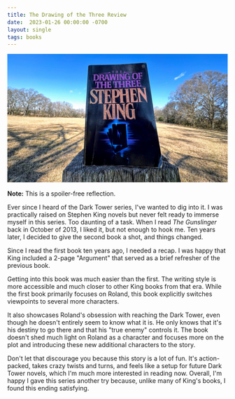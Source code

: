```yaml
---
title: The Drawing of the Three Review
date:  2023-01-26 00:00:00 -0700
layout: single
tags: books
---
```


![The Drawing of the Three Book Cover](/images/drawing-three.jpg)

**Note:** This is a spoiler-free reflection.

Ever since I heard of the Dark Tower series, I've wanted to dig into it. I was practically raised on Stephen King novels but never felt ready to immerse myself in this series. Too daunting of a task. When I read *The Gunslinger* back in October of 2013, I liked it, but not enough to hook me. Ten years later, I decided to give the second book a shot, and things changed.

<!--more-->

Since I read the first book ten years ago, I needed a recap. I was happy that King included a 2-page "Argument" that served as a brief refresher of the previous book.

Getting into this book was much easier than the first. The writing style is more accessible and much closer to other King books from that era. While the first book primarily focuses on Roland, this book explicitly switches viewpoints to several more characters.

It also showcases Roland's obsession with reaching the Dark Tower, even though he doesn't entirely seem to know what it is. He only knows that it's his destiny to go there and that his "true enemy" controls it. The book doesn't shed much light on Roland as a character and focuses more on the plot and introducing these new additional characters to the story.

Don't let that discourage you because this story is a lot of fun. It's action-packed, takes crazy twists and turns, and feels like a setup for future Dark Tower novels, which I'm much more interested in reading now. Overall, I'm happy I gave this series another try because, unlike many of King's books, I found this ending satisfying.
